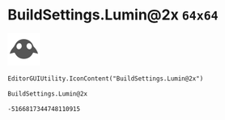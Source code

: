 # BuildSettings.Lumin@2x `64x64`
<img src="/img/BuildSettings.Lumin@2x.png" width=64 height=64>

``` CSharp
EditorGUIUtility.IconContent("BuildSettings.Lumin@2x")
```
```
BuildSettings.Lumin@2x
```
```
-5166817344748110915
```
